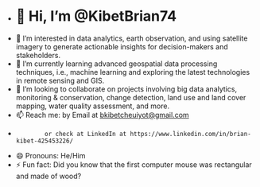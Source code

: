 - # 👋 Hi, I’m @KibetBrian74
- 👀 I’m interested in data analytics, earth observation, and using satellite imagery to generate actionable insights for decision-makers and stakeholders.
- 🌱 I’m currently learning advanced geospatial data processing techniques, i.e., machine learning and exploring the latest technologies in remote sensing and GIS.
- 💞️ I’m looking to collaborate on projects involving big data analytics, monitoring & conservation, change detection, land use and land cover mapping, water quality assessment, and more.
- 📫 Reach me: by Email at bkibetcheuiyot@gmail.com
-             or check at LinkedIn at https://www.linkedin.com/in/brian-kibet-425453226/
- 😄 Pronouns: He/Him
- ⚡ Fun fact: Did you know that the first computer mouse was rectangular and made of wood?
